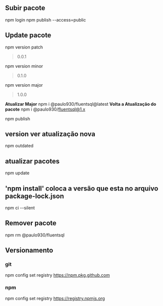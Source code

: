## Subir pacote

npm login
npm publish --access=public

## Update pacote

npm version patch

> 0.0.1

npm version minor

> 0.1.0

npm version major

> 1.0.0

**Atualizar Major**
npm i @paulo930/fluentsql@latest
**Volta a Atualização do pacote**
npm i @paulo930/fluentsql@1.x

npm publish

## version ver atualização nova

npm outdated

## atualizar pacotes

npm update

## 'npm install' coloca a versão que esta no arquivo package-lock.json

npm ci --silent

## Remover pacote

npm rm @paulo930/fluentsql

<!-- 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 -->

## Versionamento

### git

npm config set registry https://npm.pkg.github.com

### npm

npm config set registry https://registry.npmjs.org
